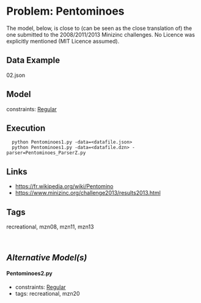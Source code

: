 # Problem: Pentominoes

The model, below, is close to (can be seen as the close translation of) the one submitted to the 2008/2011/2013 Minizinc challenges.
No Licence was explicitly mentioned (MIT Licence assumed).

## Data Example
  02.json

## Model
  constraints: [Regular](https://pycsp.org/documentation/constraints/Regular)

## Execution
```
  python Pentominoes1.py -data=<datafile.json>
  python Pentominoes1.py -data=<datafile.dzn> -parser=Pentominoes_ParserZ.py
```

## Links
  - https://fr.wikipedia.org/wiki/Pentomino
  - https://www.minizinc.org/challenge2013/results2013.html

## Tags
  recreational, mzn08, mzn11, mzn13

<br />

## _Alternative Model(s)_

#### Pentominoes2.py
 - constraints: [Regular](https://pycsp.org/documentation/constraints/Regular)
 - tags: recreational, mzn20
